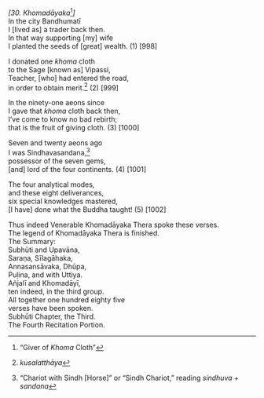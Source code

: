 *\[30. Khomadāyaka*[^1]*\]*  
In the city Bandhumatī  
I \[lived as\] a trader back then.  
In that way supporting \[my\] wife  
I planted the seeds of \[great\] wealth. (1) \[998\]

I donated one *khoma* cloth  
to the Sage \[known as\] Vipassi,  
Teacher, \[who\] had entered the road,  
in order to obtain merit.[^2] (2) \[999\]

In the ninety-one aeons since  
I gave that *khoma* cloth back then,  
I’ve come to know no bad rebirth;  
that is the fruit of giving cloth. (3) \[1000\]

Seven and twenty aeons ago  
I was Sindhavasandana,[^3]  
possessor of the seven gems,  
\[and\] lord of the four continents. (4) \[1001\]

The four analytical modes,  
and these eight deliverances,  
six special knowledges mastered,  
\[I have\] done what the Buddha taught! (5) \[1002\]

Thus indeed Venerable Khomadāyaka Thera spoke these verses.  
The legend of Khomadāyaka Thera is finished.  
The Summary:  
Subhūti and Upavāna,  
Saraṇa, Sīlagāhaka,  
Annasansāvaka, Dhūpa,  
Puḷina, and with Uttiya.  
Añjalī and Khomadāyī,  
ten indeed, in the third group.  
All together one hundred eighty five  
verses have been spoken.  
Subhūti Chapter, the Third.  
The Fourth Recitation Portion.

[^1]: “Giver of *Khoma* Cloth”

[^2]: *kusalatthāya*

[^3]: “Chariot with Sindh \[Horse\]” or “Sindh Chariot,” reading *sindhuva* + *sandana*
